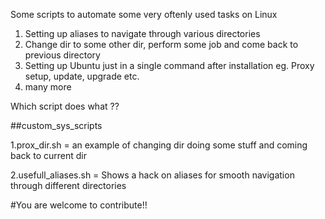 Some scripts to automate some very oftenly used tasks on Linux

1. Setting up aliases to navigate through various directories
2. Change dir to some other dir, perform some job and come back to previous directory
3. Setting up Ubuntu just in a single command after installation eg. Proxy setup, update, upgrade etc.
4. many more


Which script does what ??

##custom_sys_scripts

1.prox_dir.sh 		    = an example of changing dir doing some stuff and coming back to current dir

2.usefull_aliases.sh  = Shows a hack on aliases for smooth navigation through different directories




#You are welcome to contribute!!
